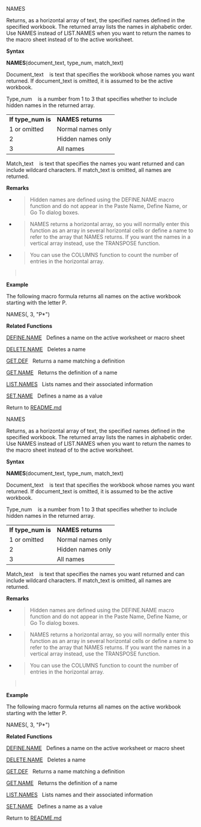 NAMES

Returns, as a horizontal array of text, the specified names defined in
the specified workbook. The returned array lists the names in alphabetic
order. Use NAMES instead of LIST.NAMES when you want to return the names
to the macro sheet instead of to the active worksheet.

**Syntax**

**NAMES**(document\_text, type\_num, match\_text)

Document\_text    is text that specifies the workbook whose names you
want returned. If document\_text is omitted, it is assumed to be the
active workbook.

Type\_num    is a number from 1 to 3 that specifies whether to include
hidden names in the returned array.

|                     |                   |
| ------------------- | ----------------- |
| **If type\_num is** | **NAMES returns** |
| 1 or omitted        | Normal names only |
| 2                   | Hidden names only |
| 3                   | All names         |

Match\_text    is text that specifies the names you want returned and
can include wildcard characters. If match\_text is omitted, all names
are returned.

**Remarks**

  - > Hidden names are defined using the DEFINE.NAME macro function and
    > do not appear in the Paste Name, Define Name, or Go To dialog
    > boxes.

  - > NAMES returns a horizontal array, so you will normally enter this
    > function as an array in several horizontal cells or define a name
    > to refer to the array that NAMES returns. If you want the names in
    > a vertical array instead, use the TRANSPOSE function.

  - > You can use the COLUMNS function to count the number of entries in
    > the horizontal array.

>  

**Example**

The following macro formula returns all names on the active workbook
starting with the letter P.

NAMES(, 3, "P\*")

**Related Functions**

[DEFINE.NAME](DEFINE.NAME.md)   Defines a name on the active worksheet or macro sheet

[DELETE.NAME](DELETE.NAME.md)   Deletes a name

[GET.DEF](GET.DEF.md)   Returns a name matching a definition

[GET.NAME](GET.NAME.md)   Returns the definition of a name

[LIST.NAMES](LIST.NAMES.md)   Lists names and their associated information

[SET.NAME](SET.NAME.md)   Defines a name as a value



Return to [README.md](README.md)

NAMES

Returns, as a horizontal array of text, the specified names defined in
the specified workbook. The returned array lists the names in alphabetic
order. Use NAMES instead of LIST.NAMES when you want to return the names
to the macro sheet instead of to the active worksheet.

**Syntax**

**NAMES**(document\_text, type\_num, match\_text)

Document\_text    is text that specifies the workbook whose names you
want returned. If document\_text is omitted, it is assumed to be the
active workbook.

Type\_num    is a number from 1 to 3 that specifies whether to include
hidden names in the returned array.

|                     |                   |
| ------------------- | ----------------- |
| **If type\_num is** | **NAMES returns** |
| 1 or omitted        | Normal names only |
| 2                   | Hidden names only |
| 3                   | All names         |

Match\_text    is text that specifies the names you want returned and
can include wildcard characters. If match\_text is omitted, all names
are returned.

**Remarks**

  - > Hidden names are defined using the DEFINE.NAME macro function and
    > do not appear in the Paste Name, Define Name, or Go To dialog
    > boxes.

  - > NAMES returns a horizontal array, so you will normally enter this
    > function as an array in several horizontal cells or define a name
    > to refer to the array that NAMES returns. If you want the names in
    > a vertical array instead, use the TRANSPOSE function.

  - > You can use the COLUMNS function to count the number of entries in
    > the horizontal array.

>  

**Example**

The following macro formula returns all names on the active workbook
starting with the letter P.

NAMES(, 3, "P\*")

**Related Functions**

[DEFINE.NAME](DEFINE.NAME.md)   Defines a name on the active worksheet or macro sheet

[DELETE.NAME](DELETE.NAME.md)   Deletes a name

[GET.DEF](GET.DEF.md)   Returns a name matching a definition

[GET.NAME](GET.NAME.md)   Returns the definition of a name

[LIST.NAMES](LIST.NAMES.md)   Lists names and their associated information

[SET.NAME](SET.NAME.md)   Defines a name as a value



Return to [README.md](README.md)

